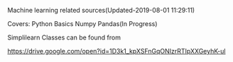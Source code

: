 Machine learning related sources(Updated-2019-08-01 11:29:11)

Covers:
Python Basics
Numpy
Pandas(In Progress)

Simplilearn Classes can be found from

https://drive.google.com/open?id=1D3k1_kpXSFnGqONIzrRTIpXXGeyhK-ul
